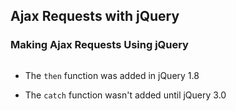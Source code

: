 ## Ajax Requests with jQuery

### Making Ajax Requests Using jQuery

~~~ {.javascript insert="../../../src/www/js/frameworks/jquery/example.js" token="ajax"}
~~~

  * The `then` function was added in jQuery 1.8

  * The `catch` function wasn't added until jQuery 3.0
